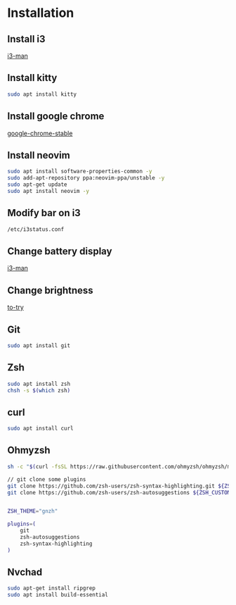 # Installation

## Install i3
[i3-man](https://i3wm.org/docs/repositories.html)

## Install kitty
```bash
sudo apt install kitty
```
## Install google chrome
[google-chrome-stable](https://doc.ubuntu-fr.org/google_chrome)

## Install neovim
```bash
sudo apt install software-properties-common -y
sudo add-apt-repository ppa:neovim-ppa/unstable -y
sudo apt-get update
sudo apt install neovim -y
```

## Modify bar on i3
```bash
/etc/i3status.conf
```

## Change battery display
[i3-man](https://faq.i3wm.org/question/6140/wrong-battery-percentage-shown-in-status-bar.1.html)

## Change brightness
[to-try](https://unix.stackexchange.com/questions/526653/control-screen-brightness-in-i3)

## Git
```bash
sudo apt install git
```
## Zsh
```bash
sudo apt install zsh
chsh -s $(which zsh)
```
## curl
```bash
sudo apt install curl
```

## Ohmyzsh
```bash
sh -c "$(curl -fsSL https://raw.githubusercontent.com/ohmyzsh/ohmyzsh/master/tools/install.sh)"

// git clone some plugins
git clone https://github.com/zsh-users/zsh-syntax-highlighting.git ${ZSH_CUSTOM:-~/.oh-my-zsh/custom}/plugins/zsh-syntax-highlighting
git clone https://github.com/zsh-users/zsh-autosuggestions ${ZSH_CUSTOM:-~/.oh-my-zsh/custom}/plugins/zsh-autosuggestions


ZSH_THEME="gnzh"

plugins=(
    git
    zsh-autosuggestions
    zsh-syntax-highlighting
)
```

## Nvchad
```bash
sudo apt-get install ripgrep
sudo apt install build-essential
```
